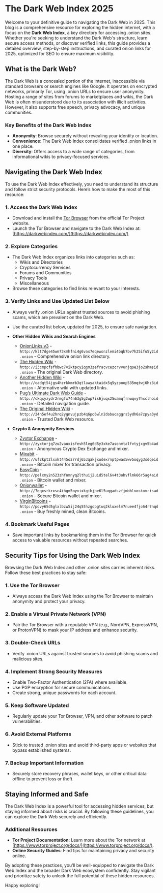 # The Dark Web Index 2025

Welcome to your definitive guide to navigating the Dark Web in 2025. This blog is a comprehensive resource for exploring the hidden internet, with a focus on the **Dark Web Index**, a key directory for accessing .onion sites. Whether you're seeking to understand the Dark Web's structure, learn secure access methods, or discover verified links, this guide provides a detailed overview, step-by-step instructions, and curated onion links for 2025, optimized for SEO to ensure maximum visibility.

## What is the Dark Web?

The Dark Web is a concealed portion of the internet, inaccessible via standard browsers or search engines like Google. It operates on encrypted networks, primarily Tor, using .onion URLs to ensure user anonymity. Hosting a range of sites from forums to marketplaces and wikis, the Dark Web is often misunderstood due to its association with illicit activities. However, it also supports free speech, privacy advocacy, and unique communities.

### Key Benefits of the Dark Web Index
- **Anonymity**: Browse securely without revealing your identity or location.
- **Convenience**: The Dark Web Index consolidates verified .onion links in one place.
- **Diversity**: Offers access to a wide range of categories, from informational wikis to privacy-focused services.

## Navigating the Dark Web Index

To use the Dark Web Index effectively, you need to understand its structure and follow strict security protocols. Here’s how to make the most of this resource:

### 1. Access the Dark Web Index
   - Download and install the [Tor Browser](https://www.torproject.org/download/) from the official Tor Project website.
   - Launch the Tor Browser and navigate to the Dark Web Index at: [https://darkwebindex.com/](https://darkwebindex.com/).

### 2. Explore Categories
   - The Dark Web Index organizes links into categories such as:
     - Wikis and Directories
     - Cryptocurrency Services
     - Forums and Communities
     - Privacy Tools
     - Miscellaneous
   - Browse these categories to find links relevant to your interests.

### 3. Verify Links and Use Updated List Below
   - Always verify .onion URLs against trusted sources to avoid phishing scams, which are prevalent on the Dark Web.
   - Use the curated list below, updated for 2025, to ensure safe navigation.

- **Other Hidden Wikis and Search Engines**
  - [OnionLinks v3](http://klt7dge45wn73xmhfni4g6vax7eqewonzlemi4bqb7bv7h25ifu5y2id.onion) - `http://klt7dge45wn73xmhfni4g6vax7eqewonzlemi4bqb7bv7h25ifu5y2id.onion` - Comprehensive onion link directory.
  - [The Hidden Wiki](http://i3cmpcfsfhbwc7viktpcyiqgm3zefracvcezcrvvunjqse3jo2shmsid.onion) - `http://i3cmpcfsfhbwc7viktpcyiqgm3zefracvcezcrvvunjqse3jo2shmsid.onion` - The original Dark Web directory.
  - [Another Hidden Wiki](http://cadqt54jgs4hzrkkmrb3qtlawyaktaidx5q5yzpoop535mqtwj6hz3id.onion) - `http://cadqt54jgs4hzrkkmrb3qtlawyaktaidx5q5yzpoop535mqtwj6hz3id.onion` - Alternative wiki with updated links.
  - [Pug’s Ultimate Dark Web Guide](http://ckqxyzydr2rmgfx74n63g5g2wp7is6juqx25uamqfrnwqvy7hxclhoid.onion) - `http://ckqxyzydr2rmgfx74n63g5g2wp7is6juqx25uamqfrnwqvy7hxclhoid.onion` - Detailed navigation guide.
  - [The Original Hidden Wiki](http://24n5ef4u2hrq2ygnvujpzb4q6po6wln2dobucaggrs5ydh6a7zpya3yd.onion) - `http://24n5ef4u2hrq2ygnvujpzb4q6po6wln2dobucaggrs5ydh6a7zpya3yd.onion` - Trusted Dark Web resource.

- **Crypto & Anonymity Services**
  - [Zyxtor Exchange](http://zyxtorjq7zu2vauxisfevh5leg6d5y3xke7asonmtalfvtyjxgv5b4ad.onion) - `http://zyxtorjq7zu2vauxisfevh5leg6d5y3xke7asonmtalfvtyjxgv5b4ad.onion` - Anonymous Crypto Dex Exchange and mixer.
  - [Mixabit](http://uf2kpt2lxxkt445o2rrdj653qakjxudexrnptpwas5wv5oqyg3sdqeid.onion) - `http://uf2kpt2lxxkt445o2rrdj653qakjxudexrnptpwas5wv5oqyg3sdqeid.onion` - Bitcoin mixer for transaction privacy.
  - [EasyCoin](http://pelxmy2n523zhfnmnyq2lthuij2uid5tel6v4t3ohvflmk66r5ag4aid.onion) - `http://pelxmy2n523zhfnmnyq2lthuij2uid5tel6v4t3ohvflmk66r5ag4aid.onion` - Bitcoin wallet and mixer.
  - [Onionwallet](http://7qqxsrkrxsc4ihgm5oyvixkgihjpe6l5uqgadszfjmbhlvoskomrisad.onion) - `http://7qqxsrkrxsc4ihgm5oyvixkgihjpe6l5uqgadszfjmbhlvoskomrisad.onion` - Secure Bitcoin wallet and mixer.
  - [VirginBitcoins](http://povy65d5glxlbzw5ij24q55hzgopgtwq2kluxelm7nuee4fjo64r7nqd.onion) - `http://povy65d5glxlbzw5ij24q55hzgopgtwq2kluxelm7nuee4fjo64r7nqd.onion` - Buy freshly mined, clean Bitcoins.

### 4. Bookmark Useful Pages
   - Save important links by bookmarking them in the Tor Browser for quick access to valuable resources without repeated searches.

## Security Tips for Using the Dark Web Index

Browsing the Dark Web Index and other .onion sites carries inherent risks. Follow these best practices to stay safe:

### 1. Use the Tor Browser
   - Always access the Dark Web Index using the Tor Browser to maintain anonymity and protect your privacy.

### 2. Enable a Virtual Private Network (VPN)
   - Pair the Tor Browser with a reputable VPN (e.g., NordVPN, ExpressVPN, or ProtonVPN) to mask your IP address and enhance security.

### 3. Double-Check URLs
   - Verify .onion URLs against trusted sources to avoid phishing scams and malicious sites.

### 4. Implement Strong Security Measures
   - Enable Two-Factor Authentication (2FA) where available.
   - Use PGP encryption for secure communications.
   - Create strong, unique passwords for each account.

### 5. Keep Software Updated
   - Regularly update your Tor Browser, VPN, and other software to patch vulnerabilities.

### 6. Avoid External Platforms
   - Stick to trusted .onion sites and avoid third-party apps or websites that bypass established systems.

### 7. Backup Important Information
   - Securely store recovery phrases, wallet keys, or other critical data offline to prevent loss or theft.

## Staying Informed and Safe

The Dark Web Index is a powerful tool for accessing hidden services, but staying informed about risks is crucial. By following these guidelines, you can explore the Dark Web securely and efficiently.

### Additional Resources
- **Tor Project Documentation**: Learn more about the Tor network at [https://www.torproject.org/docs/](https://www.torproject.org/docs/).
- **Online Security Guides**: Find tips for maintaining privacy and security online.

By adopting these practices, you’ll be well-equipped to navigate the Dark Web Index and the broader Dark Web ecosystem confidently. Stay vigilant and prioritize safety to unlock the full potential of these hidden resources.

Happy exploring!
